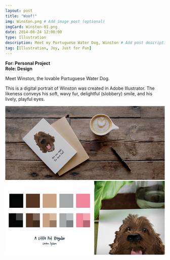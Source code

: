 ```yaml
---
layout: post
title: "Woof!"
img: Winston.png # Add image post (optional)
imgCard: Winston-01.png 
date: 2014-08-24 12:00:00
type: Illustration
description: Meet my Portuguese Water Dog, Winston # Add post description (optional)
tag: [Illustration, Joy, Just for Fun]
---
```

<b>For: Personal Project</b><br/>
<b>Role: Design</b>

Meet Winston, the lovable Portuguese Water Dog. 

This is a digital portrait of Winston was created in Adobe Illustrator. The likeness conveys his soft, wavy fur, delightful (slobbery) smile, and his lively, playful eyes.

<div class="post_image_addl">
    <img src="/assets/img/Winston-Full.png" alt="Image of Winston Illustration on a Card">
</div>
<div class="post_image_addl">
    <img src="/assets/img/Winston-Colors.png" alt="Color Palette for Winston Illustrationk">
</div>